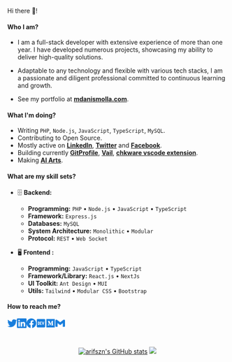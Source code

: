 Hi there 👋!

#### Who I am?

- I am a full-stack developer with extensive experience of more than one year. I have developed numerous projects, showcasing my ability to deliver high-quality solutions.
- Adaptable to any technology and flexible with various tech stacks, I am a passionate and diligent professional committed to continuous learning and growth.

- See my portfolio at **[mdanismolla.com](https://sina-porfolio.web.app/)**.

#### What I'm doing?

- Writing `PHP`, `Node.js`, `JavaScript`, `TypeScript`, `MySQL`.
- Contributing to Open Source.
- Mostly active on **[LinkedIn](https://www.linkedin.com/in/ariful-alam)**, **[Twitter](https://twitter.com/arif_szn)** and **[Facebook](https://www.facebook.com/swozon)**.
- Building currently **[GitProfile](https://github.com/arifszn/gitprofile)**, **[Vail](https://github.com/arifszn/vail)**, **[chkware vscode extension](https://github.com/chkware/vscode-ext)**.
- Making **[AI Arts](https://www.flickr.com/photos/191005122@N07/albums/with/72177720309830012)**.

#### What are my skill sets?

- 🗄️ **Backend:**

  - **Programming:** `PHP` • `Node.js` • `JavaScript` • `TypeScript`
  - **Framework:** `Express.js`
  - **Databases:** `MySQL`
  - **System Architecture:** `Monolithic` • `Modular` 
  - **Protocol:** `REST` • `Web Socket`

- 🖥 **Frontend :**

  - **Programming:** `JavaScript` • `TypeScript`
  - **Framework/Library:** `React.js` • `NextJs` 
  - **UI Toolkit:** `Ant Design` • `MUI`
  - **Utils:** `Tailwind` • `Modular CSS` • `Bootstrap`


#### How to reach me?

<a href="https://twitter.com/MDAnisMolla3">
  <img align="left" alt="Twitter" width="22px" src="./assets/twitter.svg" />
</a>
<a href="https://www.linkedin.com/in/ariful-alam">
  <img align="left" alt="LinkedIn" width="22px" src="./assets/linkedin.svg" />
</a>
<a href="https://www.facebook.com/swozon">
  <img align="left" alt="Facebook" width="22px" src="./assets/facebook.svg" />
</a>
<a href="https://dev.to/arifszn">
  <img align="left" alt="Dev" width="22px" src="./assets/dev.svg" />
</a>
<a href="https://medium.com/@arifszn">
  <img align="left" alt="Medium" width="22px" src="./assets/medium.svg" />
</a>
<a href="mailto:md.anis.molla009@gmail.com">
  <img align="left" alt="Mail" width="22px" src="./assets/gmail.svg" />
</a>

<br/>
<br/>
<br/>

<p align="center">
<a href="http://www.github.com/anis009"><img src="https://github-readme-stats.vercel.app/api?username=anis009&show_icons=true&hide=&count_private=true&title_color=3382ed&text_color=ffffff&icon_color=3382ed&bg_color=1c1917&hide_border=true&show_icons=true" alt="arifszn's GitHub stats" /></a>
<a href="http://www.github.com/anis009"><img src="https://github-readme-streak-stats.herokuapp.com/?user=anis009&stroke=ffffff&background=1c1917&ring=0891b2&fire=0891b2&currStreakNum=ffffff&currStreakLabel=0891b2&sideNums=ffffff&sideLabels=ffffff&dates=ffffff&hide_border=true" /></a>
 </p>
